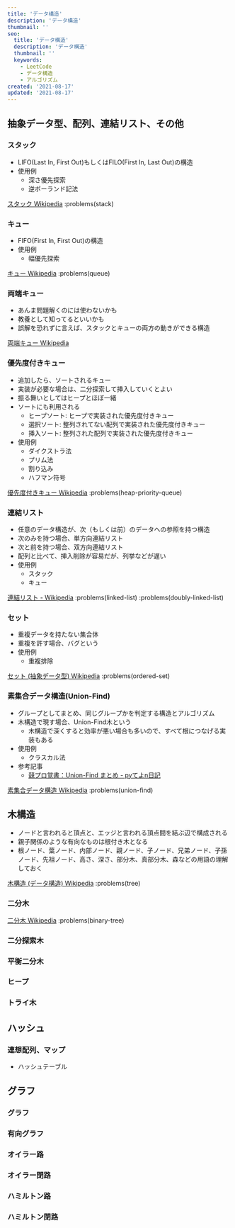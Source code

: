```yaml
---
title: 'データ構造'
description: 'データ構造'
thumbnail: ''
seo:
  title: 'データ構造'
  description: 'データ構造'
  thumbnail: ''
  keywords:
    - LeetCode
    - データ構造
    - アルゴリズム
created: '2021-08-17'
updated: '2021-08-17'
---
```


## 抽象データ型、配列、連結リスト、その他

### スタック

- LIFO(Last In, First Out)もしくはFILO(First In, Last Out)の構造
- 使用例
  - 深さ優先探索
  - 逆ポーランド記法

[スタック Wikipedia](https://ja.wikipedia.org/wiki/%E3%82%B9%E3%82%BF%E3%83%83%E3%82%AF)
:problems(stack)

### キュー

- FIFO(First In, First Out)の構造
- 使用例
  - 幅優先探索

[キュー Wikipedia](https://ja.wikipedia.org/wiki/%E3%82%AD%E3%83%A5%E3%83%BC_(%E3%82%B3%E3%83%B3%E3%83%94%E3%83%A5%E3%83%BC%E3%82%BF))
:problems(queue)

### 両端キュー

- あんま問題解くのには使わないかも
- 教養として知ってるといいかも
- 誤解を恐れずに言えば、スタックとキューの両方の動きができる構造

[両端キュー Wikipedia](https://ja.wikipedia.org/wiki/%E4%B8%A1%E7%AB%AF%E3%82%AD%E3%83%A5%E3%83%BC)

### 優先度付きキュー

- 追加したら、ソートされるキュー
- 実装が必要な場合は、二分探索して挿入していくとよい
- 振る舞いとしてはヒープとほぼ一緒
- ソートにも利用される
  - ヒープソート: ヒープで実装された優先度付きキュー
  - 選択ソート: 整列されてない配列で実装された優先度付きキュー
  - 挿入ソート: 整列された配列で実装された優先度付きキュー
- 使用例
  - ダイクストラ法
  - プリム法
  - 割り込み
  - ハフマン符号

[優先度付きキュー Wikipedia](https://ja.wikipedia.org/wiki/%E5%84%AA%E5%85%88%E5%BA%A6%E4%BB%98%E3%81%8D%E3%82%AD%E3%83%A5%E3%83%BC#%E5%BF%9C%E7%94%A8%E4%BE%8B)
:problems(heap-priority-queue)

### 連結リスト

- 任意のデータ構造が、次（もしくは前）のデータへの参照を持つ構造
- 次のみを持つ場合、単方向連結リスト
- 次と前を持つ場合、双方向連結リスト
- 配列と比べて、挿入削除が容易だが、列挙などが遅い
- 使用例
  - スタック
  - キュー

[連結リスト - Wikipedia](https://ja.wikipedia.org/wiki/%E9%80%A3%E7%B5%90%E3%83%AA%E3%82%B9%E3%83%88)
:problems(linked-list)
:problems(doubly-linked-list)

### セット 

- 重複データを持たない集合体
- 重複を許す場合、バグという
- 使用例
  - 重複排除

[セット (抽象データ型) Wikipedia](https://ja.wikipedia.org/wiki/%E3%82%BB%E3%83%83%E3%83%88_(%E6%8A%BD%E8%B1%A1%E3%83%87%E3%83%BC%E3%82%BF%E5%9E%8B))
:problems(ordered-set)

### 素集合データ構造(Union-Find)

- グループとしてまとめ、同じグループかを判定する構造とアルゴリズム
- 木構造で現す場合、Union-Find木という
  - 木構造で深くすると効率が悪い場合も多いので、すべて根につなげる実装もある
- 使用例
  - クラスカル法
- 参考記事
  - [競プロ覚書：Union-Find まとめ - pyてよn日記](https://pyteyon.hatenablog.com/entry/2019/03/11/200000)

[素集合データ構造 Wikipedia](https://ja.wikipedia.org/wiki/%E7%B4%A0%E9%9B%86%E5%90%88%E3%83%87%E3%83%BC%E3%82%BF%E6%A7%8B%E9%80%A0)
:problems(union-find)


## 木構造

- ノードと言われると頂点と、エッジと言われる頂点間を結ぶ辺で構成される
- 親子関係のような有向なものは根付き木となる
- 根ノード、葉ノード、内部ノード、親ノード、子ノード、兄弟ノード、子孫ノード、先祖ノード、高さ、深さ、部分木、真部分木、森などの用語の理解しておく

[木構造 (データ構造) Wikipedia](https://ja.wikipedia.org/wiki/%E6%9C%A8%E6%A7%8B%E9%80%A0_(%E3%83%87%E3%83%BC%E3%82%BF%E6%A7%8B%E9%80%A0))
:problems(tree)

### 二分木

[二分木 Wikipedia](https://ja.wikipedia.org/wiki/%E4%BA%8C%E5%88%86%E6%9C%A8)
:problems(binary-tree)

### 二分探索木

### 平衡二分木

### ヒープ

### トライ木


## ハッシュ

### 連想配列、マップ

- ハッシュテーブル


## グラフ

### グラフ

### 有向グラフ

### オイラー路

### オイラー閉路

### ハミルトン路

### ハミルトン閉路
